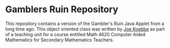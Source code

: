 # Gamblers Ruin Repository

This repository contains a version of the Gambler's Ruin Java Applet from a long time ago. This object oriented class was written
by [Joe Koebbe](http://www.math.usu.edu/~koebbe/) as part of a teaching unit for a course entitled Math 4620 Computer Aided
Mathematics for Secondary Mathematics Teachers.
